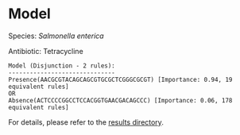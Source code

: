 
# Model

Species: *Salmonella enterica*

Antibiotic: Tetracycline

```
Model (Disjunction - 2 rules):
------------------------------
Presence(AACGCGTACAGCAGCGTGCGCTCGGGCGCGT) [Importance: 0.94, 19 equivalent rules]
OR
Absence(ACTCCCCGGCCTCCACGGTGAACGACAGCCC) [Importance: 0.06, 178 equivalent rules]

```

For details, please refer to the [results directory](../../../../../results/scm_b/salmonella%20enterica/tetracycline/repeat_6/).

